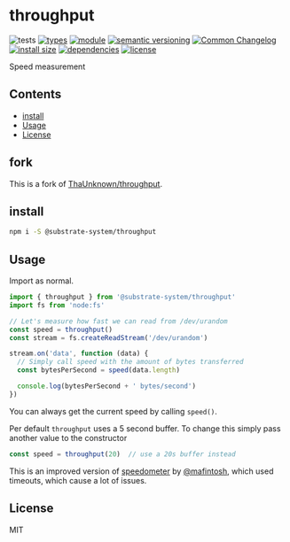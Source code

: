 # throughput
![tests](https://github.com/substrate-system/throughput/actions/workflows/nodejs.yml/badge.svg)
[![types](https://img.shields.io/npm/types/@substrate-system/throughput?style=flat-square)](README.md)
[![module](https://img.shields.io/badge/module-ESM%2FCJS-blue?style=flat-square)](README.md)
[![semantic versioning](https://img.shields.io/badge/semver-2.0.0-blue?logo=semver&style=flat-square)](https://semver.org/)
[![Common Changelog](https://nichoth.github.io/badge/common-changelog.svg)](./CHANGELOG.md)
[![install size](https://flat.badgen.net/packagephobia/install/@substrate-system/throughput)](https://packagephobia.com/result?p=@substrate-system/throughput)
[![dependencies](https://img.shields.io/badge/dependencies-zero-brightgreen.svg?style=flat-square)](package.json)
[![license](https://img.shields.io/badge/license-MIT-brightgreen.svg?style=flat-square)](LICENSE)

Speed measurement

## Contents

<!-- toc -->

- [install](#install)
- [Usage](#usage)
- [License](#license)

<!-- tocstop -->

## fork

This is a fork of [ThaUnknown/throughput](https://github.com/ThaUnknown/throughput/).

## install

```sh
npm i -S @substrate-system/throughput
```

## Usage
Import as normal.

``` js
import { throughput } from '@substrate-system/throughput'
import fs from 'node:fs'

// Let's measure how fast we can read from /dev/urandom
const speed = throughput()
const stream = fs.createReadStream('/dev/urandom')

stream.on('data', function (data) {
  // Simply call speed with the amount of bytes transferred
  const bytesPerSecond = speed(data.length)

  console.log(bytesPerSecond + ' bytes/second')
})
```

You can always get the current speed by calling `speed()`.

Per default `throughput` uses a 5 second buffer.
To change this simply pass another value to the constructor

```js
const speed = throughput(20)  // use a 20s buffer instead
```

This is an improved version of [speedometer](https://github.com/mafintosh/speedometer) by [@mafintosh](https://github.com/mafintosh/), which used timeouts, which cause a lot of issues.

## License

MIT
